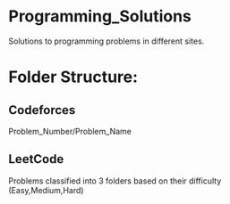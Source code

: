 # Programming_Solutions
Solutions to programming problems in different sites.

# Folder Structure:
## Codeforces 
Problem_Number/Problem_Name

## LeetCode
Problems classified into 3 folders based on their difficulty (Easy,Medium,Hard)



